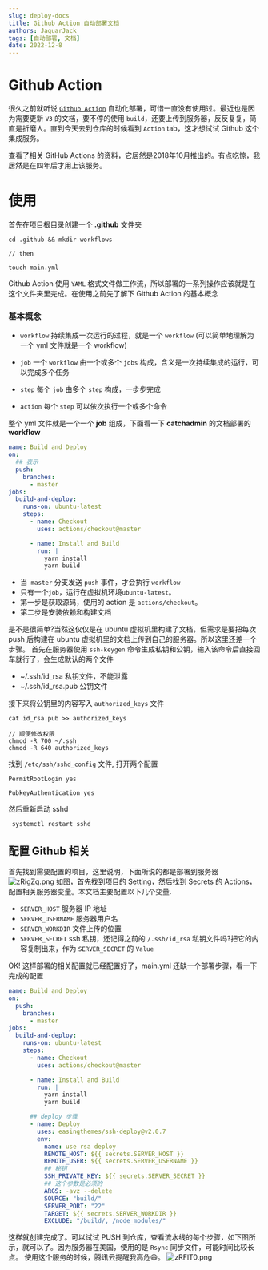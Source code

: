 ```yaml
---
slug: deploy-docs
title: Github Action 自动部署文档
authors: JaguarJack
tags: [自动部署, 文档]
date: 2022-12-8
---
```


# Github Action
很久之前就听说 [`Github Action`](https://github.com/features/actions) 自动化部署，可惜一直没有使用过。最近也是因为需要更新 `V3` 的文档，要不停的使用 `build`，还要上传到服务器，反反复复，简直是折磨人。直到今天去到仓库的时候看到 `Action` tab，这才想试试 Github 这个集成服务。

查看了相关 GitHub Actions 的资料，它居然是2018年10月推出的。有点吃惊，我居然是在四年后才用上该服务。

# 使用
首先在项目根目录创建一个 **.github** 文件夹

```shell
cd .github && mkdir workflows

// then

touch main.yml
```

Github Action 使用 `YAML` 格式文件做工作流，所以部署的一系列操作应该就是在这个文件夹里完成。在使用之前先了解下 Github Action 的基本概念

### 基本概念
- `workflow` 持续集成一次运行的过程，就是一个 `workflow` (可以简单地理解为一个 yml 文件就是一个 workflow)

- `job` 一个 `workflow` 由一个或多个 `jobs` 构成，含义是一次持续集成的运行，可以完成多个任务

- `step` 每个 `job` 由多个 `step` 构成，一步步完成

- `action` 每个 `step` 可以依次执行一个或多个命令

整个 yml 文件就是一个一个 **job** 组成，下面看一下 **catchadmin** 的文档部署的 **workflow**
```yaml
name: Build and Deploy
on:
  ## 表示
  push:
    branches:
      - master 
jobs:
  build-and-deploy:
    runs-on: ubuntu-latest
    steps:
      - name: Checkout
        uses: actions/checkout@master

      - name: Install and Build
        run: |
          yarn install
          yarn build
```

- 当` master` 分支发送 `push` 事件，才会执行 `workflow`
- 只有一个`job`，运行在虚拟机环境`ubuntu-latest`。
- 第一步是获取源码，使用的 action 是 `actions/checkout`。
- 第二步是安装依赖和构建文档

是不是很简单?当然这仅仅是在 ubuntu 虚拟机里构建了文档，但需求是要把每次 push 后构建在 ubuntu 虚拟机里的文档上传到自己的服务器。所以这里还差一个步骤。
首先在服务器使用 `ssh-keygen` 命令生成私钥和公钥，输入该命令后直接回车就行了，会生成默认的两个文件
- ~/.ssh/id_rsa 私钥文件，不能泄露
- ~/.ssh/id_rsa.pub 公钥文件

接下来将公钥里的内容写入 `authorized_keys` 文件
```shell
cat id_rsa.pub >> authorized_keys

// 顺便修改权限
chmod -R 700 ~/.ssh
chmod -R 640 authorized_keys
```
找到 `/etc/ssh/sshd_config` 文件, 打开两个配置

```shell
PermitRootLogin yes

PubkeyAuthentication yes
```

然后重新启动 sshd
```shell
 systemctl restart sshd
```

## 配置 Github 相关
首先找到需要配置的项目，这里说明，下面所说的都是部署到服务器
![zRigZq.png](https://s1.ax1x.com/2022/12/08/zRigZq.png)
如图，首先找到项目的 Setting，然后找到 Secrets 的 Actions，配置相关服务器变量。本文档主要配置以下几个变量.

- `SERVER_HOST` 服务器 IP 地址
- `SERVER_USERNAME` 服务器用户名
- `SERVER_WORKDIR` 文件上传的位置
- `SERVER_SECRET` ssh 私钥，还记得之前的 `/.ssh/id_rsa` 私钥文件吗?把它的内容复制出来，作为 `SERVER_SECRET` 的 `Value`

OK! 这样部署的相关配置就已经配置好了，main.yml 还缺一个部署步骤，看一下完成的配置
```yaml
name: Build and Deploy
on:
  push:
    branches:
      - master
jobs:
  build-and-deploy:
    runs-on: ubuntu-latest
    steps:
      - name: Checkout
        uses: actions/checkout@master

      - name: Install and Build
        run: |
          yarn install
          yarn build

      ## deploy 步骤  
      - name: Deploy
        uses: easingthemes/ssh-deploy@v2.0.7
        env:
          name: use rsa deploy
          REMOTE_HOST: ${{ secrets.SERVER_HOST }}
          REMOTE_USER: ${{ secrets.SERVER_USERNAME }}
          ## 秘钥
          SSH_PRIVATE_KEY: ${{ secrets.SERVER_SECRET }}
          ## 这个参数是必须的
          ARGS: -avz --delete 
          SOURCE: "build/"
          SERVER_PORT: "22"
          TARGET: ${{ secrets.SERVER_WORKDIR }}
          EXCLUDE: "/build/, /node_modules/"

```
这样就创建完成了。可以试试 PUSH 到仓库，查看流水线的每个步骤，如下图所示，就可以了。因为服务器在美国，使用的是 `Rsync` 同步文件，可能时间比较长点。
使用这个服务的时候，腾讯云提醒我高危😄。
![zRFlT0.png](https://s1.ax1x.com/2022/12/08/zRFlT0.png)